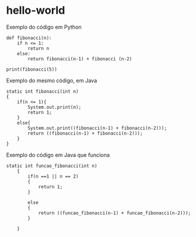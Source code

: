 # hello-world

Exemplo do código em Python

    def fibonacci(n):
        if n <= 1:
            return n
        else:
            return fibonacci(n-1) + fibonacci (n-2)

    print(fibonacci(5))

Exemplo do mesmo código, em Java

    static int fibonacci(int n)
    {
        if(n <= 1){
            System.out.print(n);
            return 1;
        }
        else{
            System.out.print((fibonacci(n-1) + fibonacci(n-2)));
            return ((fibonacci(n-1) + fibonacci(n-2)));
        }
    }

Exemplo do código em Java que funciona

    static int funcao_fibonacci(int n)
	    {
		    if(n ==1 || n == 2)
            {
			    return 1;
		    }
			
		    else
            {
			    return ((funcao_fibonacci(n-1) + funcao_fibonacci(n-2)));
		    }

	    }
